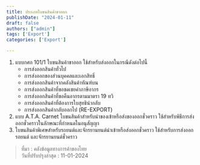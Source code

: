 ```yaml
---
title: ประเภทใบขนสินค้าขาออก
publishDate: "2024-01-11"
draft: false
authors: ["admin"]
tags: ['Export']
categories: ['Export']

---
```


1. แบบกศก 101/1 ใบขนสินค้าขาออก ใช้สำหรับส่งออกในกรณีดังต่อไปนี้
    - การส่งออกสินค้าทั่วไป
    - การส่งออกของส่วนบุคคลและเอกสิทธิ์
    - การส่งออกสินค้าจากคลังสินค้าทัณฑ์บน
    - การส่งออกสินค้าที่ขอชดเชยค่าภาษีอากร
    - การส่งออกสินค้าที่ขอคืนอากรตามมาตรา 19 ทวิ
    - การส่งออกสินค้าที่ต้องการใบสุทธินำกลับ
    - การส่งออกสินค้ากลับออกไป (RE-EXPORT)
2. แบบ A.T.A. Carnet ใบขนสินค้าสำหรับนำของเข้าหรือส่งของออกชั่วคราว ใช้สำหรับพิธีการส่งออกชั่วคราวในลักษณะที่กำหนดในอนุสัญญา
3. ใบขนสินค้าพิเศษสำหรับรถยนต์และจักรยานยนต์นำเข้าหรือส่งออกชั่วคราว ใช้สำหรับการส่งออกรถยนต์ และจักรยานยนต์ชั่วคราว


> ที่มา : คลังข้อมูลทางการค้าของไทย  
> วันที่ปรับปรุงล่าสุด : 11-01-2024